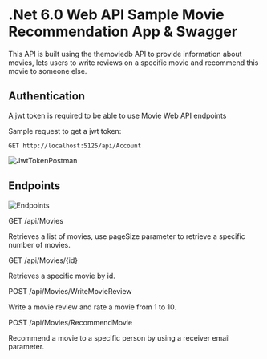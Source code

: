 # .Net 6.0 Web API Sample Movie Recommendation App & Swagger

This API is built using the themoviedb API to provide information about movies, lets users to write reviews on a specific movie and recommend this movie to someone else.

## Authentication

A jwt token is required to be able to use Movie Web API endpoints

Sample request to get a jwt token:

``` GET http://localhost:5125/api/Account ```

![JwtTokenPostman](https://user-images.githubusercontent.com/126048105/220542178-eb81b56c-8c24-4e3d-a6c2-27560a84e2d6.png)


## Endpoints

![Endpoints](https://user-images.githubusercontent.com/126048105/220541578-0c18fe2e-b9f6-486b-a068-bfbe25a60e52.png)


GET /api/Movies

Retrieves a list of movies, use pageSize parameter to retrieve a specific number of movies.

GET /api/Movies/{id}

Retrieves a specific movie by id.

POST /api/Movies/WriteMovieReview

Write a movie review and rate a movie from 1 to 10. 

POST /api/Movies/RecommendMovie

Recommend a movie to a specific person by using a receiver email parameter.

